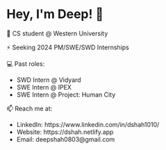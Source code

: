 <h1>Hey, I'm Deep! 👋</h1>

🔭 CS student @ Western University

⚡️ Seeking 2024 PM/SWE/SWD Internships

💻 Past roles:
  <ul>
    <li>SWD Intern @ Vidyard</li>
    <li>SWE Intern @ IPEX</li>
   <li>SWE Intern @ Project: Human City</li>
  </ul>

📫 Reach me at:
  <ul>
   <li>LinkedIn: https://www.linkedin.com/in/dshah1010/</li>
   <li>Website: https://dshah.netlify.app</li>
   <li>Email: deepshah0803@gmail.com</li>
  </ul>
